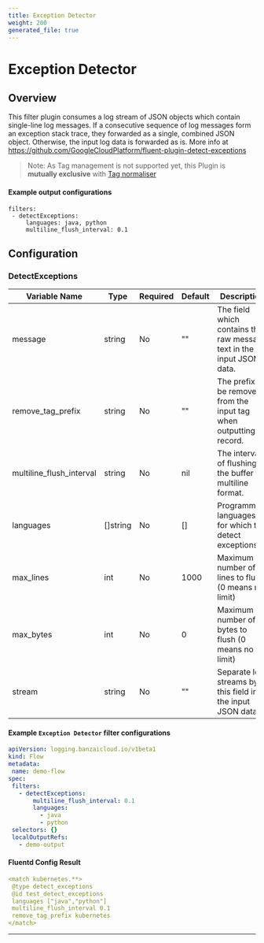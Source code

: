 ```yaml
---
title: Exception Detector
weight: 200
generated_file: true
---
```


# Exception Detector
## Overview
This filter plugin consumes a log stream of JSON objects which contain single-line log messages. If a consecutive sequence of log messages form an exception stack trace, they forwarded as a single, combined JSON object. Otherwise, the input log data is forwarded as is.
More info at https://github.com/GoogleCloudPlatform/fluent-plugin-detect-exceptions

 > Note: As Tag management is not supported yet, this Plugin is **mutually exclusive** with [Tag normaliser](../tagnormaliser)

 #### Example output configurations
 ```
filters:
  - detectExceptions:
      languages: java, python
      multiline_flush_interval: 0.1
 ```

## Configuration
### DetectExceptions
| Variable Name | Type | Required | Default | Description |
|---|---|---|---|---|
| message | string | No |  "" | The field which contains the raw message text in the input JSON data. <br> |
| remove_tag_prefix | string | No |  "" | The prefix to be removed from the input tag when outputting a record. <br> |
| multiline_flush_interval | string | No |  nil | The interval of flushing the buffer for multiline format. <br> |
| languages | []string | No |  [] | Programming languages for which to detect exceptions. <br> |
| max_lines | int | No |  1000 | Maximum number of lines to flush (0 means no limit) <br> |
| max_bytes | int | No |  0 | Maximum number of bytes to flush (0 means no limit) <br> |
| stream | string | No |  "" | Separate log streams by this field in the input JSON data. <br> |
 #### Example `Exception Detector` filter configurations
 ```yaml
apiVersion: logging.banzaicloud.io/v1beta1
kind: Flow
metadata:
  name: demo-flow
spec:
  filters:
    - detectExceptions:
        multiline_flush_interval: 0.1
        languages:
          - java
          - python
  selectors: {}
  localOutputRefs:
    - demo-output
 ```

 #### Fluentd Config Result
 ```yaml
<match kubernetes.**>
  @type detect_exceptions
  @id test_detect_exceptions
  languages ["java","python"]
  multiline_flush_interval 0.1
  remove_tag_prefix kubernetes
</match>
 ```

---
